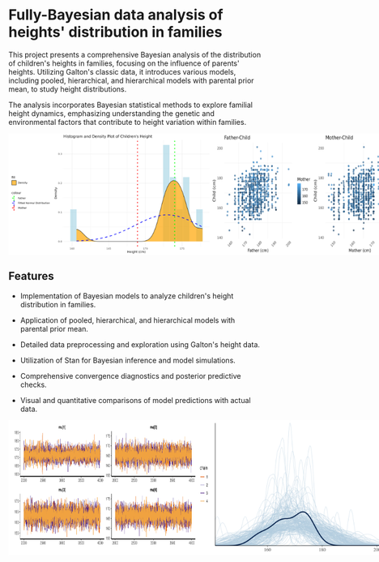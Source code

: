 # Fully-Bayesian data analysis of heights' distribution in families

This project presents a comprehensive Bayesian analysis of the distribution of children's heights in families, focusing on the influence of parents' heights. Utilizing Galton's classic data, it introduces various models, including pooled, hierarchical, and hierarchical models with parental prior mean, to study height distributions. 

The analysis incorporates Bayesian statistical methods to explore familial height dynamics, emphasizing understanding the genetic and environmental factors that contribute to height variation within families.

<div style="display: flex; justify-content: space-between;">
    <img src="images/height_plot.png" alt="Correlation matrix" title="One family analysis" width="400"/>
    <img src="images/combined_intro.png" alt="Plotted PCA" title="Correlation of children's height with parent's" width="400"/>
</div>

## Features

- Implementation of Bayesian models to analyze children's height distribution in families.


- Application of pooled, hierarchical, and hierarchical models with parental prior mean.
- Detailed data preprocessing and exploration using Galton's height data.


- Utilization of Stan for Bayesian inference and model simulations.

- Comprehensive convergence diagnostics and posterior predictive checks.
- Visual and quantitative comparisons of model predictions with actual data.

<div style="display: flex; justify-content: space-between;">
    <img src="images/hierchain.png" alt="Correlation matrix" title="Convergence of MCMC" width="400"/>
    <img src="images/kernelp.png" alt="Plotted PCA" title="Predictive checks" width="400"/>
</div>


